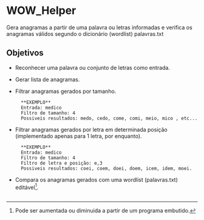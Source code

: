 # WOW_Helper
Gera anagramas a partir de uma palavra ou letras informadas e verifica os anagramas válidos segundo o dicionário (wordlist) palavras.txt

## Objetivos

+ Reconhecer uma palavra ou conjunto de letras como entrada.
+ Gerar lista de anagramas.
+ Filtrar anagramas gerados por tamanho.
    
        **EXEMPLO**
        Entrada: medico
        Filtro de tamanho: 4
        Possiveis resultados: medo, cedo, come, comi, meio, mico , etc...

+ Filtrar anagramas gerados por letra em determinada posição (implementado 
apenas para 1 letra, por enquanto).

        **EXEMPLO**
        Entrada: medico
        Filtro de tamanho: 4
        Filtro de letra e posição: e,3
        Possiveis resultados: coei, coem, doei, doem, icem, idem, moei.
        
+ Compara os anagramas gerados com uma wordlist (palavras.txt) editável[^1].

[^1]: Pode ser aumentada ou diminuida a 
partir de um programa embutido.

##